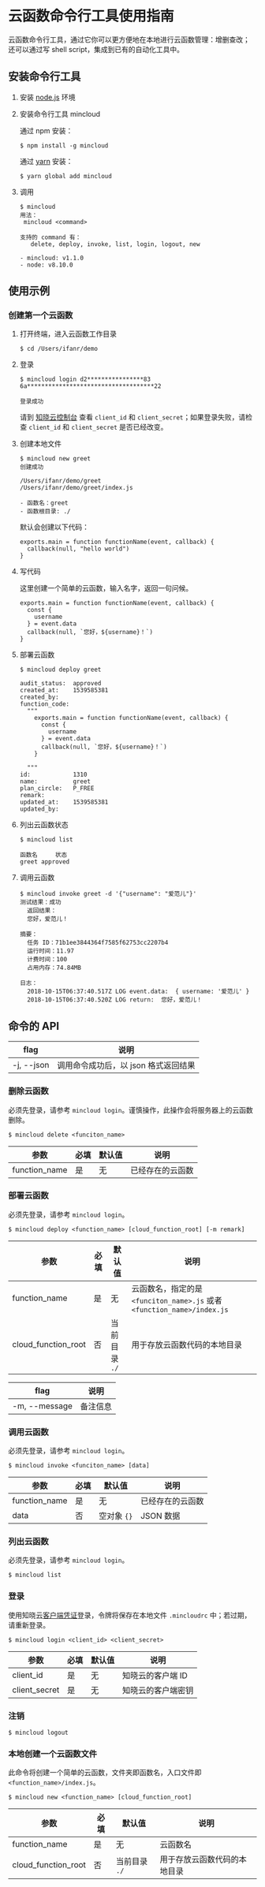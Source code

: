 # 云函数命令行工具使用指南

云函数命令行工具，通过它你可以更方便地在本地进行云函数管理：增删查改；
还可以通过写 shell script，集成到已有的自动化工具中。

## 安装命令行工具

1. 安装 [node.js](https://nodejs.org/) 环境

2. 安装命令行工具 mincloud

   通过 npm 安装：

   ```
   $ npm install -g mincloud
   ```

   通过 [yarn](https://yarnpkg.com/en/docs/install) 安装：

   ```
   $ yarn global add mincloud
   ```

3. 调用

   ```
   $ mincloud
   用法：
    mincloud <command>

   支持的 command 有：
      delete, deploy, invoke, list, login, logout, new

   - mincloud: v1.1.0
   - node: v8.10.0
   ```

## 使用示例

### 创建第一个云函数

1. 打开终端，进入云函数工作目录

   ```
   $ cd /Users/ifanr/demo
   ```

2. 登录

   ```
   $ mincloud login d2****************83 6a************************************22

   登录成功
   ```

   请到
   [知晓云控制台](https://cloud.minapp.com/dashboard/#/app/settings/app/)
   查看 `client_id` 和 `client_secret`；如果登录失败，请检查
   `client_id` 和 `client_secret` 是否已经改变。

3. 创建本地文件

   ```
   $ mincloud new greet
   创建成功

   /Users/ifanr/demo/greet
   /Users/ifanr/demo/greet/index.js

   - 函数名：greet
   - 函数根目录: ./
   ```

   默认会创建以下代码：

   ```
   exports.main = function functionName(event, callback) {
     callback(null, "hello world")
   }
   ```

4. 写代码

   这里创建一个简单的云函数，输入名字，返回一句问候。

   ```
   exports.main = function functionName(event, callback) {
     const {
       username
     } = event.data
     callback(null, `您好，${username}！`)
   }
   ```

5. 部署云函数

   ```
   $ mincloud deploy greet

   audit_status:  approved
   created_at:    1539585381
   created_by:
   function_code:
     """
       exports.main = function functionName(event, callback) {
         const {
           username
         } = event.data
         callback(null, `您好，${username}！`)
       }

     """
   id:            1310
   name:          greet
   plan_circle:   P_FREE
   remark:
   updated_at:    1539585381
   updated_by:
   ```

6. 列出云函数状态

   ```
   $ mincloud list

   函数名     状态
   greet approved
   ```

7. 调用云函数

   ```
   $ mincloud invoke greet -d '{"username": "爱范儿"}'
   测试结果：成功
     返回结果：
     您好，爱范儿！

   摘要：
     任务 ID：71b1ee3844364f7585f62753cc2207b4
     运行时间：11.97
     计费时间：100
     占用内存：74.84MB

   日志：
     2018-10-15T06:37:40.517Z LOG event.data:  { username: '爱范儿' }
     2018-10-15T06:37:40.520Z LOG return:  您好，爱范儿！
   ```

## 命令的 API

flag       | 说明
-----------|-------------------------------------
-j, --json | 调用命令成功后，以 json 格式返回结果

### 删除云函数

必须先登录，请参考 `mincloud login`。谨慎操作，此操作会将服务器上的云函数删除。

```
$ mincloud delete <funciton_name>
```

参数          | 必填  | 默认值 |  说明
--------------|-------|--------|-----------------
function_name | 是    | 无     | 已经存在的云函数

### 部署云函数

必须先登录，请参考 `mincloud login`。

```
$ mincloud deploy <function_name> [cloud_function_root] [-m remark]
```

参数                | 必填  | 默认值        |  说明
--------------------|-------|---------------|--------------------------------------------------------------------------
function_name       | 是    | 无            | 云函数名，指定的是 `<funciton_name>.js` 或者 `<function_name>/index.js`
cloud_function_root | 否    | 当前目录 `./` | 用于存放云函数代码的本地目录

flag          | 说明
--------------|------------------------------------
-m, --message | 备注信息


### 调用云函数

必须先登录，请参考 `mincloud login`。

```
$ mincloud invoke <funciton_name> [data]
```

参数          | 必填  | 默认值      |  说明
--------------|-------|-------------|-----------------
function_name | 是    | 无          | 已经存在的云函数
data          | 否    | 空对象 `{}` | JSON 数据

### 列出云函数

必须先登录，请参考 `mincloud login`。

```
$ mincloud list
```

### 登录

使用知晓云[客户端凭证](https://cloud.minapp.com/dashboard/#/app/settings/app/)登录，令牌将保存在本地文件 `.mincloudrc` 中；若过期，请重新登录。

```
$ mincloud login <client_id> <client_secret>
```

参数          | 必填  | 默认值 |  说明
--------------|-------|--------|-----------------------
client_id     | 是    | 无     | 知晓云的客户端 ID
client_secret | 是    | 无     | 知晓云的客户端密钥

### 注销

```
$ mincloud logout
```

### 本地创建一个云函数文件

此命令将创建一个简单的云函数，文件夹即函数名，入口文件即 `<function_name>/index.js`。

```
$ mincloud new <function_name> [cloud_function_root]
```

参数                | 必填  | 默认值        |  说明
--------------------|-------|---------------|--------------------------------------------------------------------------
function_name       | 是    | 无            | 云函数名
cloud_function_root | 否    | 当前目录 `./` | 用于存放云函数代码的本地目录
